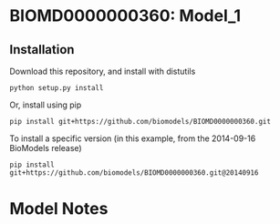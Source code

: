 # BIOMD0000000360: Model_1

## Installation

Download this repository, and install with distutils

`python setup.py install`

Or, install using pip

`pip install git+https://github.com/biomodels/BIOMD0000000360.git`

To install a specific version (in this example, from the 2014-09-16 BioModels release)

`pip install git+https://github.com/biomodels/BIOMD0000000360.git@20140916`


# Model Notes



